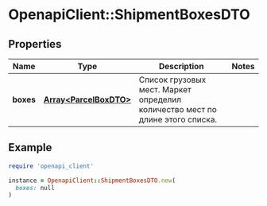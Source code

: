 # OpenapiClient::ShipmentBoxesDTO

## Properties

| Name | Type | Description | Notes |
| ---- | ---- | ----------- | ----- |
| **boxes** | [**Array&lt;ParcelBoxDTO&gt;**](ParcelBoxDTO.md) | Список грузовых мест. Маркет определил количество мест по длине этого списка.  |  |

## Example

```ruby
require 'openapi_client'

instance = OpenapiClient::ShipmentBoxesDTO.new(
  boxes: null
)
```

